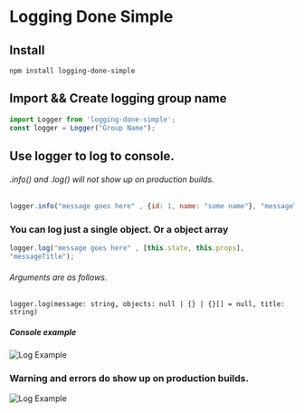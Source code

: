 # Logging Done Simple


## Install

```console
npm install logging-done-simple
```


## Import && Create logging group name

```javascript
import Logger from 'logging-done-simple';
const logger = Logger("Group Name");
```

## Use logger to log to console. 
###### .info() and .log() will not show up on production builds.

```javascript
logger.info("message goes here" , {id: 1, name: "some name"}, "messageTitle"); 
```

### You can log just a single object. Or a object array
```javascript 
logger.log("message goes here" , [this.state, this.props], 
"messageTitle");
```

###### Arguments are as follows.
```logger.log(message: string, objects: null | {} | {}[] = null, title: string)```

##### Console example
![Log Example](https://github.com/jeremiahtenbrink/logging-done-simple/blob/master/resources/logExample.JPG?raw=true)


### Warning and errors do show up on production builds.
![Log Example](https://github.com/jeremiahtenbrink/logging-done-simple/blob/master/resources/warningErrorExample.JPG?raw=true)